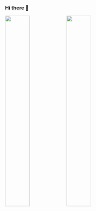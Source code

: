 ### Hi there 👋

<!--
**Joaxin/Joaxin** is a ✨ _special_ ✨ repository because its `README.md` (this file) appears on your GitHub profile.

Here are some ideas to get you started:

- 🔭 I’m currently working on ...
- 🌱 I’m currently learning ...
- 👯 I’m looking to collaborate on ...
- 🤔 I’m looking for help with ...
- 💬 Ask me about ...
- 📫 How to reach me: ...
- 😄 Pronouns: ...
- ⚡ Fun fact: ...
-->

<img src="https://github-readme-stats.vercel.app/api/top-langs/?username=joaxin&layout=compact" width="40%"/><img src="https://github-readme-stats.vercel.app/api?username=joaxin&show_icons=true&icon_color=CE1D2D&text_color=718096&bg_color=ffffff&hide_title=true" width="40%"/>


